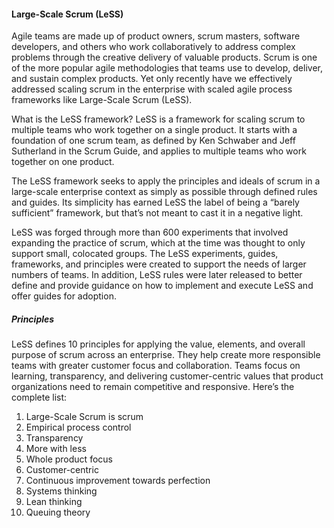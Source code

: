 #### Large-Scale Scrum (LeSS)

Agile teams are made up of product owners, scrum masters, software developers, and others who work collaboratively to address complex problems through the creative delivery of valuable products. Scrum is one of the more popular agile methodologies that teams use to develop, deliver, and sustain complex products. Yet only recently have we effectively addressed scaling scrum in the enterprise with scaled agile process frameworks like Large-Scale Scrum (LeSS).

What is the LeSS framework? 
LeSS is a framework for scaling scrum to multiple teams who work together on a single product. It starts with a foundation of one scrum team, as defined by Ken Schwaber and Jeff Sutherland in the Scrum Guide, and applies to multiple teams who work together on one product. 

The LeSS framework seeks to apply the principles and ideals of scrum in a large-scale enterprise context as simply as possible through defined rules and guides. Its simplicity has earned LeSS the label of being a “barely sufficient” framework, but that’s not meant to cast it in a negative light.

LeSS was forged through more than 600 experiments that involved expanding the practice of scrum, which at the time was thought to only support small, colocated groups. The LeSS experiments, guides, frameworks, and principles were created to support the needs of larger numbers of teams. In addition, LeSS rules were later released to better define and provide guidance on how to implement and execute LeSS and offer guides for adoption.

##### Principles
LeSS defines 10 principles for applying the value, elements, and overall purpose of scrum across an enterprise. They help create more responsible teams with greater customer focus and collaboration. Teams focus on learning, transparency, and delivering customer-centric values that product organizations need to remain competitive and responsive. Here’s the complete list:  

1. Large-Scale Scrum is scrum
2. Empirical process control
3. Transparency
4. More with less
5. Whole product focus
6. Customer-centric
7. Continuous improvement towards perfection
8. Systems thinking
9. Lean thinking
10. Queuing theory